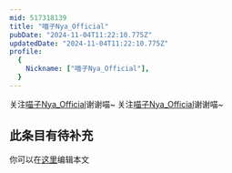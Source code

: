 ```yaml
---
mid: 517318139
title: "喵子Nya_Official"
pubDate: "2024-11-04T11:22:10.775Z"
updatedDate: "2024-11-04T11:22:10.775Z"
profile:
  {
    Nickname: ["喵子Nya_Official"],
  }
---
```


关注[喵子Nya_Official](https://space.bilibili.com/517318139)谢谢喵~ 关注[喵子Nya_Official](https://space.bilibili.com/517318139)谢谢喵~

## 此条目有待补充
你可以在[这里](https://github.com/Yuhanawa/VTuber.ICU-Content/edit/master/v/喵子Nya_Official/index.md)编辑本文
